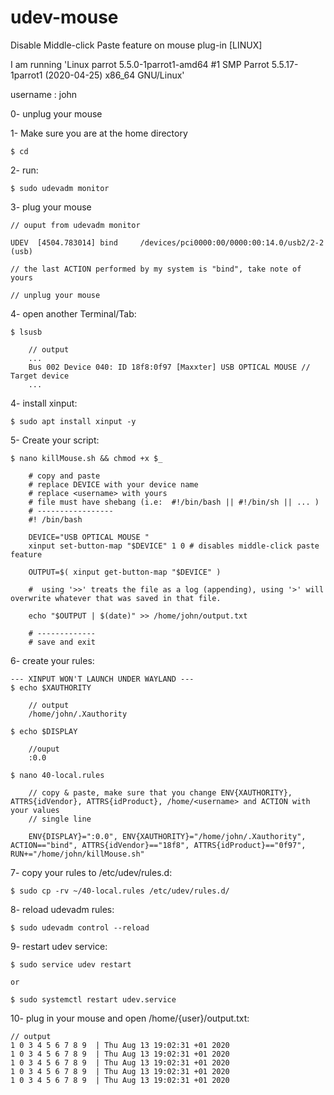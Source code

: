 # udev-mouse
Disable Middle-click Paste feature on mouse plug-in [LINUX]

I am running 'Linux parrot 5.5.0-1parrot1-amd64 #1 SMP Parrot 5.5.17-1parrot1 (2020-04-25) x86_64 GNU/Linux'

username : john

0- unplug your mouse

1- Make sure you are at the home directory
    
    $ cd

2- run:

    $ sudo udevadm monitor

3- plug your mouse
    
    // ouput from udevadm monitor
    
    UDEV  [4504.783014] bind     /devices/pci0000:00/0000:00:14.0/usb2/2-2 (usb)
    
    // the last ACTION performed by my system is "bind", take note of yours
    
    // unplug your mouse

4- open another Terminal/Tab:

    $ lsusb
       
        // output
        ...
        Bus 002 Device 040: ID 18f8:0f97 [Maxxter] USB OPTICAL MOUSE // Target device
        ...

4- install xinput:

    $ sudo apt install xinput -y

5- Create your script:

    $ nano killMouse.sh && chmod +x $_

        # copy and paste
        # replace DEVICE with your device name
        # replace <username> with yours
        # file must have shebang (i.e:  #!/bin/bash || #!/bin/sh || ... )
        # -----------------
        #! /bin/bash 
        
        DEVICE="USB OPTICAL MOUSE "
        xinput set-button-map "$DEVICE" 1 0 # disables middle-click paste feature

        OUTPUT=$( xinput get-button-map "$DEVICE" )
        
        #  using '>>' treats the file as a log (appending), using '>' will overwrite whatever that was saved in that file.
        
        echo "$OUTPUT | $(date)" >> /home/john/output.txt 

        # -------------
        # save and exit


6- create your rules:

    --- XINPUT WON'T LAUNCH UNDER WAYLAND ---
    $ echo $XAUTHORITY
    
        // output
        /home/john/.Xauthority

    $ echo $DISPLAY
        
        //ouput
        :0.0

    $ nano 40-local.rules
        
        // copy & paste, make sure that you change ENV{XAUTHORITY}, ATTRS{idVendor}, ATTRS{idProduct}, /home/<username> and ACTION with your values
        // single line
        
        ENV{DISPLAY}=":0.0", ENV{XAUTHORITY}="/home/john/.Xauthority", ACTION=="bind", ATTRS{idVendor}=="18f8", ATTRS{idProduct}=="0f97", RUN+="/home/john/killMouse.sh"

7- copy your rules to /etc/udev/rules.d:
    
    $ sudo cp -rv ~/40-local.rules /etc/udev/rules.d/

8- reload udevadm rules:

    $ sudo udevadm control --reload

9- restart udev service:

    $ sudo service udev restart

    or

    $ sudo systemctl restart udev.service

10- plug in your mouse and open /home/{user}/output.txt:

    // output
    1 0 3 4 5 6 7 8 9  | Thu Aug 13 19:02:31 +01 2020
    1 0 3 4 5 6 7 8 9  | Thu Aug 13 19:02:31 +01 2020
    1 0 3 4 5 6 7 8 9  | Thu Aug 13 19:02:31 +01 2020
    1 0 3 4 5 6 7 8 9  | Thu Aug 13 19:02:31 +01 2020
    1 0 3 4 5 6 7 8 9  | Thu Aug 13 19:02:31 +01 2020
    
